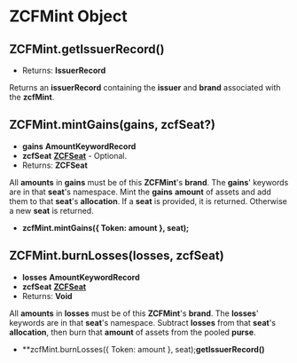 # ZCFMint Object


## ZCFMint.getIssuerRecord()
  - Returns: **IssuerRecord**

Returns an **issuerRecord** containing the **issuer** and **brand** associated with the **zcfMint**.

## ZCFMint.mintGains(gains, zcfSeat?)
  - **gains** **AmountKeywordRecord**
  - **zcfSeat** **[ZCFSeat](./zcfseat.md)** - Optional.
  - Returns: **ZCFSeat**

All **amounts** in **gains** must be of this **ZCFMint**'s **brand**.
The **gains**' keywords are in that **seat**'s namespace.
Mint the **gains** **amount** of assets and add them to
that **seat**'s **allocation**. If a **seat** is provided,
it is returned. Otherwise a new **seat** is returned.
  - **zcfMint.mintGains({ Token: amount }, seat);**

## ZCFMint.burnLosses(losses, zcfSeat)
  - **losses** **AmountKeywordRecord**
  - **zcfSeat** **[ZCFSeat](./zcfseat.md)**
  - Returns: **Void**

All **amounts** in **losses** must be of this **ZCFMint**'s **brand**.
The **losses**' keywords are in that **seat**'s namespace.
Subtract **losses** from that **seat**'s **allocation**, then
burn that **amount** of assets from the pooled **purse**.
  - **zcfMint.burnLosses({ Token: amount }, seat);**getIssuerRecord()**


